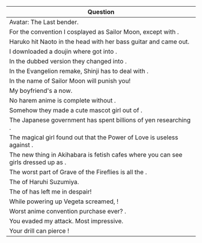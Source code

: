 Question |
--- |
Avatar: The Last <BLANK> bender. |
For the convention I cosplayed as Sailor Moon, except with <BLANK>. |
Haruko hit Naoto in the head with her bass guitar and <BLANK> came out. |
I downloaded a doujin where <BLANK> got into <BLANK>. |
In the dubbed version they changed <BLANK> into <BLANK>. |
In the Evangelion remake, Shinji has to deal with <BLANK>. |
In the name of <BLANK> Sailor Moon will punish you! |
My boyfriend's a <BLANK> now. |
No harem anime is complete without <BLANK>. |
Somehow they made a cute mascot girl out of <BLANK>. |
The Japanese government has spent billions of yen researching <BLANK>. |
The magical girl found out that the Power of Love is useless against <BLANK>. |
The new thing in Akihabara is fetish cafes where you can see girls dressed up as <BLANK>. |
The worst part of Grave of the Fireflies is all the <BLANK>. |
The <BLANK> of Haruhi Suzumiya. |
The <BLANK> of <BLANK> has left me in despair! |
While powering up Vegeta screamed, <BLANK>! |
Worst anime convention purchase ever? <BLANK>. |
You evaded my <BLANK> attack. Most impressive. |
Your drill can pierce <BLANK>! |
